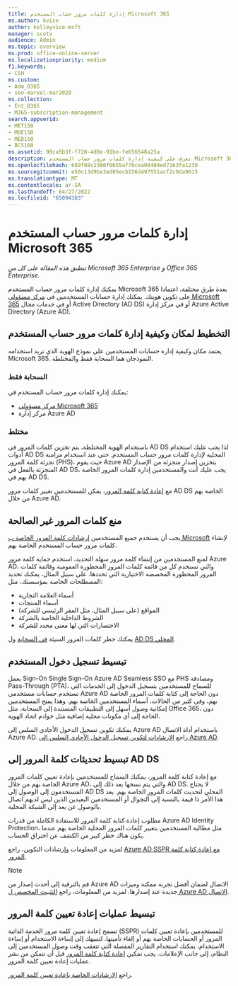 ```yaml
---
title: إدارة كلمات مرور حساب المستخدم Microsoft 365
ms.author: kvice
author: kelleyvice-msft
manager: scotv
audience: Admin
ms.topic: overview
ms.prod: office-online-server
ms.localizationpriority: medium
f1.keywords:
- CSH
ms.custom:
- Adm_O365
- seo-marvel-mar2020
ms.collection:
- Ent_O365
- M365-subscription-management
search.appverid:
- MET150
- MOE150
- MED150
- BCS160
ms.assetid: 98ca5b3f-f720-4d8e-91be-fe656548a25a
description: تعرف على كيفية إدارة كلمات مرور حساب المستخدم Microsoft 365.
ms.openlocfilehash: 689f88c2380f0655af70cea08404ed7163fa1239
ms.sourcegitcommit: e50c13d9be3ed05ecb156d497551acf2c9da9015
ms.translationtype: MT
ms.contentlocale: ar-SA
ms.lasthandoff: 04/27/2022
ms.locfileid: "65094383"
---
```

# <a name="manage-microsoft-365-user-account-passwords"></a>إدارة كلمات مرور حساب المستخدم Microsoft 365

*تنطبق هذه المقالة على كل من Microsoft 365 Enterprise و Office 365 Enterprise.*

يمكنك إدارة كلمات مرور حساب المستخدم Microsoft 365 بعدة طرق مختلفة، اعتمادا على تكوين هويتك. يمكنك إدارة حسابات المستخدمين في [مركز مسؤولي Microsoft 365](/admin) أو في خدمات مجال Active Directory (AD DS) أو في مركز إدارة Azure Active Directory (Azure AD).

## <a name="plan-for-where-and-how-you-will-manage-your-user-account-passwords"></a>التخطيط لمكان وكيفية إدارة كلمات مرور حساب المستخدم

يعتمد مكان وكيفية إدارة حسابات المستخدمين على نموذج الهوية الذي تريد استخدامه Microsoft 365. النموذجان هما السحابة فقط والمختلطة.
  
### <a name="cloud-only"></a>السحابة فقط

يمكنك إدارة كلمات مرور حساب المستخدم في:

- [مركز مسؤولي Microsoft 365](/admin)
- مركز إدارة Azure AD
    
### <a name="hybrid"></a>مختلط

باستخدام الهوية المختلطة، يتم تخزين كلمات المرور في AD DS لذا يجب عليك استخدام أدوات AD DS المحلية لإدارة كلمات مرور حساب المستخدم. حتى عند استخدام مزامنة تجزئة كلمة المرور (PHS)، حيث يقوم Azure AD بتخزين إصدار متجزئة من الإصدار المتجزئة بالفعل في AD DS، يجب عليك أنت والمستخدمين إدارة كلمات المرور الخاصة بهم في AD DS.

مع [إعادة كتابة كلمة المرور](#pw_writeback)، يمكن للمستخدمين تغيير كلمات مرور AD DS الخاصة بهم من خلال Azure AD.

## <a name="prevent-bad-passwords"></a>منع كلمات المرور غير الصالحة

يجب أن يستخدم جميع المستخدمين [إرشادات كلمة المرور الخاصة ب Microsoft](https://www.microsoft.com/research/publication/password-guidance) لإنشاء كلمات مرور حساب المستخدم الخاصة بهم.

لمنع المستخدمين من إنشاء كلمة مرور سهلة التحديد، استخدم حماية كلمة مرور Azure AD، والتي تستخدم كل من قائمة كلمات المرور المحظورة العمومية وقائمة كلمات المرور المحظورة المخصصة الاختيارية التي تحددها. على سبيل المثال، يمكنك تحديد المصطلحات الخاصة بمؤسستك، مثل:

- أسماء العلامة التجارية
- أسماء المنتجات
- المواقع (على سبيل المثال، مثل المقر الرئيسي للشركة)
- الشروط الداخلية الخاصة بالشركة
- الاختصارات التي لها معنى محدد للشركة

يمكنك حظر كلمات المرور السيئة [في السحابة](/azure/active-directory/authentication/concept-password-ban-bad) ول [AD DS المحلي](/azure/active-directory/authentication/concept-password-ban-bad-on-premises).

## <a name="simplify-user-sign-in"></a>تبسيط تسجيل دخول المستخدم

يعمل Sign-On Single Sign-On Azure AD Seamless SSO مع PHS ومصادقة Pass-Through (PTA)، للسماح للمستخدمين بتسجيل الدخول إلى الخدمات التي تستخدم حسابات مستخدمي Azure AD دون الحاجة إلى كتابة كلمات المرور الخاصة بهم، وفي كثير من الحالات، أسماء المستخدمين الخاصة بهم. وهذا يمنح المستخدمين إمكانية وصول أسهل إلى التطبيقات المستندة إلى السحابة، مثل Office 365، دون الحاجة إلى أي مكونات محلية إضافية مثل خوادم اتحاد الهوية.

يمكنك تكوين تسجيل الدخول الأحادي السلس إلى Azure AD باستخدام أداة الاتصال Azure AD. راجع [الإرشادات لتكوين تسجيل الدخول الأحادي السلس إلى Azure AD](/azure/active-directory/connect/active-directory-aadconnect-sso-quick-start).

<a name="pw_writeback"></a>
## <a name="simplify-password-updates-to-ad-ds"></a>تبسيط تحديثات كلمة المرور إلى AD DS

مع إعادة كتابة كلمة المرور، يمكنك السماح للمستخدمين بإعادة تعيين كلمات المرور الخاصة بهم من خلال Azure AD، والتي يتم نسخها بعد ذلك إلى AD DS. لا يحتاج المستخدمون إلى الوصول إلى AD DS المحلي لتحديث كلمات المرور الخاصة بهم. يعد هذا الأمر ذا قيمة بالنسبة إلى التجوال أو المستخدمين البعيدين الذين ليس لديهم اتصال بالوصول عن بعد إلى الشبكة المحلية.

مطلوب إعادة كتابة كلمة المرور للاستفادة الكاملة من قدرات Azure AD Identity Protection، مثل مطالبة المستخدمين بتغيير كلمات المرور المحلية الخاصة بهم عندما يكون هناك خطر كبير من الكشف عن اختراق الحساب.

لمزيد من المعلومات وإرشادات التكوين، راجع [Azure AD SSPR مع إعادة كتابة كلمة المرور](/azure/active-directory/active-directory-passwords-writeback).

>[!Note]
>قم بالترقية إلى أحدث إصدار من Azure AD الاتصال لضمان أفضل تجربة ممكنة وميزات جديدة عند إصدارها. لمزيد من المعلومات، راجع [التثبيت المخصص ل Azure AD الاتصال](/azure/active-directory/connect/active-directory-aadconnect-get-started-custom).
>

## <a name="simplify-password-resets"></a>تبسيط عمليات إعادة تعيين كلمة المرور

تسمح إعادة تعيين كلمة مرور الخدمة الذاتية (SSPR) للمستخدمين بإعادة تعيين كلمات المرور أو الحسابات الخاصة بهم أو إلغاء تأمينها. لتنبيهك إلى إساءة الاستخدام أو إساءة الاستخدام، يمكنك استخدام التقارير المفصلة التي تتعقب وقت وصول المستخدمين إلى النظام، إلى جانب الإعلامات. يجب تمكين [إعادة كتابة كلمة المرور](#pw_writeback) قبل أن تتمكن من نشر عمليات إعادة تعيين كلمة المرور.

راجع [الإرشادات الخاصة بإعادة تعيين كلمة المرور](/azure/active-directory/authentication/howto-sspr-deployment).